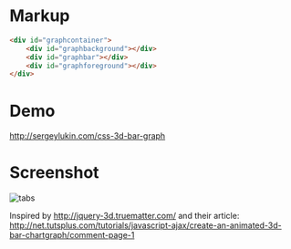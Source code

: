 Markup
======

``` html
<div id="graphcontainer">
	<div id="graphbackground"></div>
	<div id="graphbar"></div>
	<div id="graphforeground"></div>
</div>
```

Demo
====

http://sergeylukin.com/css-3d-bar-graph

Screenshot
==========

![tabs](https://raw.github.com/sergeylukin/css-3d-bar-graph/master/img/screen-bar-graph.jpg)

Inspired by http://jquery-3d.truematter.com/ and their article:
http://net.tutsplus.com/tutorials/javascript-ajax/create-an-animated-3d-bar-chartgraph/comment-page-1

